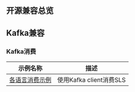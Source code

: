 ## 开源兼容总览


## Kafka兼容

### Kafka消费
| 示例名称                          | 描述                  |
|-------------------------------|---------------------|
| [各语言消费示例](./kafka_consume.md) | 使用Kafka client消费SLS |

